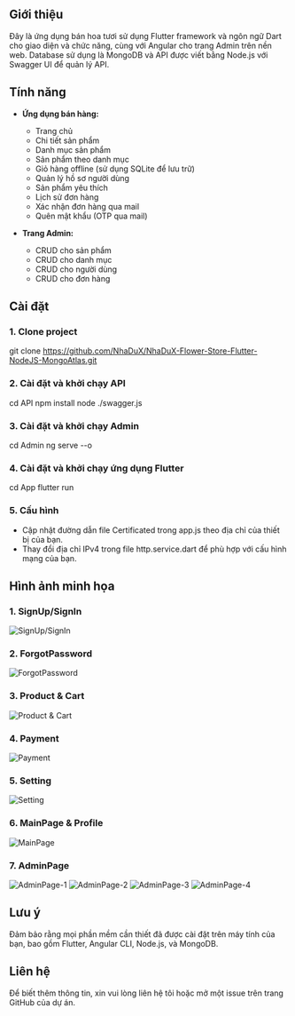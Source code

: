 ## Giới thiệu
Đây là ứng dụng bán hoa tươi sử dụng Flutter framework và ngôn ngữ Dart cho giao diện và chức năng, cùng với Angular cho trang Admin trên nền web. Database sử dụng là MongoDB và API được viết bằng Node.js với Swagger UI để quản lý API.

## Tính năng

- **Ứng dụng bán hàng:**
  - Trang chủ
  - Chi tiết sản phẩm
  - Danh mục sản phẩm
  - Sản phẩm theo danh mục
  - Giỏ hàng offline (sử dụng SQLite để lưu trữ)  
  - Quản lý hồ sơ người dùng
  - Sản phẩm yêu thích
  - Lịch sử đơn hàng
  - Xác nhận đơn hàng qua mail
  - Quên mật khẩu (OTP qua mail)

- **Trang Admin:**
  - CRUD cho sản phẩm
  - CRUD cho danh mục
  - CRUD cho người dùng
  - CRUD cho đơn hàng

## Cài đặt

### 1. Clone project
git clone https://github.com/NhaDuX/NhaDuX-Flower-Store-Flutter-NodeJS-MongoAtlas.git



### 2. Cài đặt và khởi chạy API
cd API
npm install
node ./swagger.js



### 3. Cài đặt và khởi chạy Admin
cd Admin
ng serve --o



### 4. Cài đặt và khởi chạy ứng dụng Flutter
cd App
flutter run



### 5. Cấu hình
- Cập nhật đường dẫn file Certificated trong app.js theo địa chỉ của thiết bị của bạn.
- Thay đổi địa chỉ IPv4 trong file http.service.dart để phù hợp với cấu hình mạng của bạn.  

## Hình ảnh minh họa

### 1. SignUp/SignIn
![SignUp/SignIn](https://firebasestorage.googleapis.com/v0/b/shopdt-5c0d7.appspot.com/o/images_4_git%2Fsignup-in.png?alt=media&token=889dd899-b019-4190-ac5a-0c9ac06d9dc8)

### 2. ForgotPassword
![ForgotPassword](https://firebasestorage.googleapis.com/v0/b/shopdt-5c0d7.appspot.com/o/images_4_git%2FForgotPass.png?alt=media&token=f98bc9ab-bcef-4083-9104-202b91aa8a2b)

### 3. Product & Cart
![Product & Cart](https://firebasestorage.googleapis.com/v0/b/shopdt-5c0d7.appspot.com/o/images_4_git%2Fproduct-cart.png?alt=media&token=3a5d9f0f-dffe-45ab-8f6f-c76a4f111258)

### 4. Payment
![Payment](https://firebasestorage.googleapis.com/v0/b/shopdt-5c0d7.appspot.com/o/images_4_git%2Fpayment.png?alt=media&token=7cb729c0-48e8-48cf-a42c-2679e1b4b425)

### 5. Setting
![Setting](https://firebasestorage.googleapis.com/v0/b/shopdt-5c0d7.appspot.com/o/images_4_git%2FSetting.png?alt=media&token=7274fb48-7582-415e-9205-be7b8f9a9c80)

### 6. MainPage & Profile
![MainPage](https://firebasestorage.googleapis.com/v0/b/shopdt-5c0d7.appspot.com/o/images_4_git%2Fmainpage_profile_history.png?alt=media&token=55a5ec4c-bb95-4742-90d6-50e230940ff9)

### 7. AdminPage
![AdminPage-1](https://firebasestorage.googleapis.com/v0/b/shopdt-5c0d7.appspot.com/o/images_4_git%2Fadmin-1.png?alt=media&token=3bbbfff0-b768-4730-8f3f-e1b7abac871e)
![AdminPage-2](https://firebasestorage.googleapis.com/v0/b/shopdt-5c0d7.appspot.com/o/images_4_git%2Fadmin-2.png?alt=media&token=5814ae80-c258-4cce-a779-9194c49ffb0b)
![AdminPage-3](https://firebasestorage.googleapis.com/v0/b/shopdt-5c0d7.appspot.com/o/images_4_git%2Fadmin-3.png?alt=media&token=22046e3c-8174-4936-b1fb-0ad95c6ff947)
![AdminPage-4](https://firebasestorage.googleapis.com/v0/b/shopdt-5c0d7.appspot.com/o/images_4_git%2Fadmin-4.png?alt=media&token=24340079-5fa3-47e9-b6d2-09a7e384f2d7)

## Lưu ý
Đảm bảo rằng mọi phần mềm cần thiết đã được cài đặt trên máy tính của bạn, bao gồm Flutter, Angular CLI, Node.js, và MongoDB.

## Liên hệ
Để biết thêm thông tin, xin vui lòng liên hệ tôi hoặc mở một issue trên trang GitHub của dự án.
